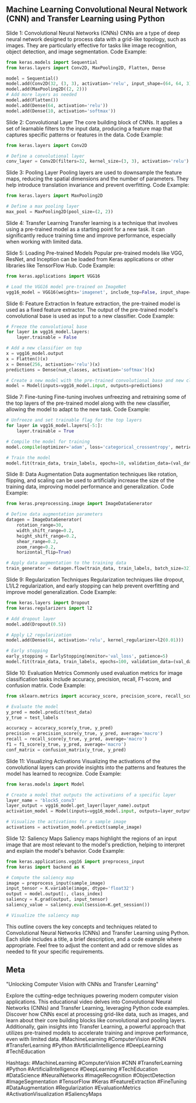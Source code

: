 ## Machine Learning Convolutional Neural Network (CNN) and Transfer Learning using Python

Slide 1: Convolutional Neural Networks (CNNs) CNNs are a type of deep neural network designed to process data with a grid-like topology, such as images. They are particularly effective for tasks like image recognition, object detection, and image segmentation. Code Example:

```python
from keras.models import Sequential
from keras.layers import Conv2D, MaxPooling2D, Flatten, Dense

model = Sequential()
model.add(Conv2D(32, (3, 3), activation='relu', input_shape=(64, 64, 3)))
model.add(MaxPooling2D((2, 2)))
# Add more layers as needed
model.add(Flatten())
model.add(Dense(64, activation='relu'))
model.add(Dense(10, activation='softmax'))
```

Slide 2: Convolutional Layer The core building block of CNNs. It applies a set of learnable filters to the input data, producing a feature map that captures specific patterns or features in the data. Code Example:

```python
from keras.layers import Conv2D

# Define a convolutional layer
conv_layer = Conv2D(filters=32, kernel_size=(3, 3), activation='relu')
```

Slide 3: Pooling Layer Pooling layers are used to downsample the feature maps, reducing the spatial dimensions and the number of parameters. They help introduce translation invariance and prevent overfitting. Code Example:

```python
from keras.layers import MaxPooling2D

# Define a max pooling layer
max_pool = MaxPooling2D(pool_size=(2, 2))
```

Slide 4: Transfer Learning Transfer learning is a technique that involves using a pre-trained model as a starting point for a new task. It can significantly reduce training time and improve performance, especially when working with limited data.

Slide 5: Loading Pre-trained Models Popular pre-trained models like VGG, ResNet, and Inception can be loaded from Keras applications or other libraries like TensorFlow Hub. Code Example:

```python
from keras.applications import VGG16

# Load the VGG16 model pre-trained on ImageNet
vgg16_model = VGG16(weights='imagenet', include_top=False, input_shape=(224, 224, 3))
```

Slide 6: Feature Extraction In feature extraction, the pre-trained model is used as a fixed feature extractor. The output of the pre-trained model's convolutional base is used as input to a new classifier. Code Example:

```python
# Freeze the convolutional base
for layer in vgg16_model.layers:
    layer.trainable = False

# Add a new classifier on top
x = vgg16_model.output
x = Flatten()(x)
x = Dense(256, activation='relu')(x)
predictions = Dense(num_classes, activation='softmax')(x)

# Create a new model with the pre-trained convolutional base and new classifier
model = Model(inputs=vgg16_model.input, outputs=predictions)
```

Slide 7: Fine-tuning Fine-tuning involves unfreezing and retraining some of the top layers of the pre-trained model along with the new classifier, allowing the model to adapt to the new task. Code Example:

```python
# Unfreeze and set trainable flag for the top layers
for layer in vgg16_model.layers[-5:]:
    layer.trainable = True

# Compile the model for training
model.compile(optimizer='adam', loss='categorical_crossentropy', metrics=['accuracy'])

# Train the model
model.fit(train_data, train_labels, epochs=10, validation_data=(val_data, val_labels))
```

Slide 8: Data Augmentation Data augmentation techniques like rotation, flipping, and scaling can be used to artificially increase the size of the training data, improving model performance and generalization. Code Example:

```python
from keras.preprocessing.image import ImageDataGenerator

# Define data augmentation parameters
datagen = ImageDataGenerator(
    rotation_range=30,
    width_shift_range=0.2,
    height_shift_range=0.2,
    shear_range=0.2,
    zoom_range=0.2,
    horizontal_flip=True)

# Apply data augmentation to the training data
train_generator = datagen.flow(train_data, train_labels, batch_size=32)
```

Slide 9: Regularization Techniques Regularization techniques like dropout, L1/L2 regularization, and early stopping can help prevent overfitting and improve model generalization. Code Example:

```python
from keras.layers import Dropout
from keras.regularizers import l2

# Add dropout layer
model.add(Dropout(0.5))

# Apply L2 regularization
model.add(Dense(64, activation='relu', kernel_regularizer=l2(0.01)))

# Early stopping
early_stopping = EarlyStopping(monitor='val_loss', patience=5)
model.fit(train_data, train_labels, epochs=100, validation_data=(val_data, val_labels), callbacks=[early_stopping])
```

Slide 10: Evaluation Metrics Commonly used evaluation metrics for image classification tasks include accuracy, precision, recall, F1-score, and confusion matrix. Code Example:

```python
from sklearn.metrics import accuracy_score, precision_score, recall_score, f1_score, confusion_matrix

# Evaluate the model
y_pred = model.predict(test_data)
y_true = test_labels

accuracy = accuracy_score(y_true, y_pred)
precision = precision_score(y_true, y_pred, average='macro')
recall = recall_score(y_true, y_pred, average='macro')
f1 = f1_score(y_true, y_pred, average='macro')
conf_matrix = confusion_matrix(y_true, y_pred)
```

Slide 11: Visualizing Activations Visualizing the activations of the convolutional layers can provide insights into the patterns and features the model has learned to recognize. Code Example:

```python
from keras.models import Model

# Create a model that outputs the activations of a specific layer
layer_name = 'block5_conv3'
layer_output = vgg16_model.get_layer(layer_name).output
activation_model = Model(inputs=vgg16_model.input, outputs=layer_output)

# Visualize the activations for a sample image
activations = activation_model.predict(sample_image)
```

Slide 12: Saliency Maps Saliency maps highlight the regions of an input image that are most relevant to the model's prediction, helping to interpret and explain the model's behavior. Code Example:

```python
from keras.applications.vgg16 import preprocess_input
from keras import backend as K

# Compute the saliency map
image = preprocess_input(sample_image)
input_tensor = K.variable(image, dtype='float32')
output = model.output[:, class_index]
saliency = K.grad(output, input_tensor)
saliency_value = saliency.eval(session=K.get_session())

# Visualize the saliency map
```

This outline covers the key concepts and techniques related to Convolutional Neural Networks (CNNs) and Transfer Learning using Python. Each slide includes a title, a brief description, and a code example where appropriate. Feel free to adjust the content and add or remove slides as needed to fit your specific requirements.

## Meta
"Unlocking Computer Vision with CNNs and Transfer Learning"

Explore the cutting-edge techniques powering modern computer vision applications. This educational video delves into Convolutional Neural Networks (CNNs) and Transfer Learning, leveraging Python code examples. Discover how CNNs excel at processing grid-like data, such as images, and learn about their core building blocks like convolutional and pooling layers. Additionally, gain insights into Transfer Learning, a powerful approach that utilizes pre-trained models to accelerate training and improve performance, even with limited data. #MachineLearning #ComputerVision #CNN #TransferLearning #Python #ArtificialIntelligence #DeepLearning #TechEducation

Hashtags: #MachineLearning #ComputerVision #CNN #TransferLearning #Python #ArtificialIntelligence #DeepLearning #TechEducation #DataScience #NeuralNetworks #ImageRecognition #ObjectDetection #ImageSegmentation #TensorFlow #Keras #FeatureExtraction #FineTuning #DataAugmentation #Regularization #EvaluationMetrics #ActivationVisualization #SaliencyMaps
